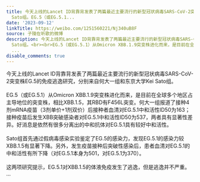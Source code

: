 ```yaml
---
title: 今天上线的Lancet ID背靠背发表了两篇最近主要流行的新型冠状病毒SARS-CoV-2突变株EG.5的免疫逃逸研究，分别来自何大一组和东京大学Kei
  Sato组。EG.5（或EG.5.1...
date: '2023-09-12'
linkTitle: https://weibo.com/1251560221/Nj340uB8F
source: 子陵在听歌的微博
description: 今天上线的Lancet ID背靠背发表了两篇最近主要流行的新型冠状病毒SARS-CoV-2突变株EG.5的免疫逃逸研究，分别来自何大一组和东京大学Kei
  Sato组。<br><br>EG.5（或EG.5.1）从Omicron XBB.1.9突变株进化而来，是目前在全球多个地区占主导地位的突变株，相比XBB.1.5，其RBD有F456L突变。何大一组报道了接种4剂mRNA疫苗（3剂单价+1剂双价）后接种者血清对EG.5.1中和活性ID50为163；接种疫苗后发生XBB突破感染者对EG.5.1中和活性ID50为537，两者具有显著性差异。好消息是依然有很多分离出的中和抗体对EG.5.1具有较好中和活性。<br><br>Sato组首先通过假病毒感染实验鉴定了EG.5的感染力，发现EG.5.1的感染力较XBB.1.5有显著下降。另外，发生疫苗接种后突破性感染后，患者血清对EG.5.1的中和活性有所下降（对EG.5.1本身为501，对EG.5.1为370）。<br><br>这两项研究提示，EG.5.1对XBB.1.5的体液免疫发生了逃逸，但是逃逸并不严重。
  ...
disable_comments: true
---
```

今天上线的Lancet ID背靠背发表了两篇最近主要流行的新型冠状病毒SARS-CoV-2突变株EG.5的免疫逃逸研究，分别来自何大一组和东京大学Kei Sato组。<br><br>EG.5（或EG.5.1）从Omicron XBB.1.9突变株进化而来，是目前在全球多个地区占主导地位的突变株，相比XBB.1.5，其RBD有F456L突变。何大一组报道了接种4剂mRNA疫苗（3剂单价+1剂双价）后接种者血清对EG.5.1中和活性ID50为163；接种疫苗后发生XBB突破感染者对EG.5.1中和活性ID50为537，两者具有显著性差异。好消息是依然有很多分离出的中和抗体对EG.5.1具有较好中和活性。<br><br>Sato组首先通过假病毒感染实验鉴定了EG.5的感染力，发现EG.5.1的感染力较XBB.1.5有显著下降。另外，发生疫苗接种后突破性感染后，患者血清对EG.5.1的中和活性有所下降（对EG.5.1本身为501，对EG.5.1为370）。<br><br>这两项研究提示，EG.5.1对XBB.1.5的体液免疫发生了逃逸，但是逃逸并不严重。 ...